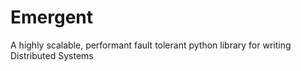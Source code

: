 # Emergent
A highly scalable, performant fault tolerant python library for writing Distributed Systems
